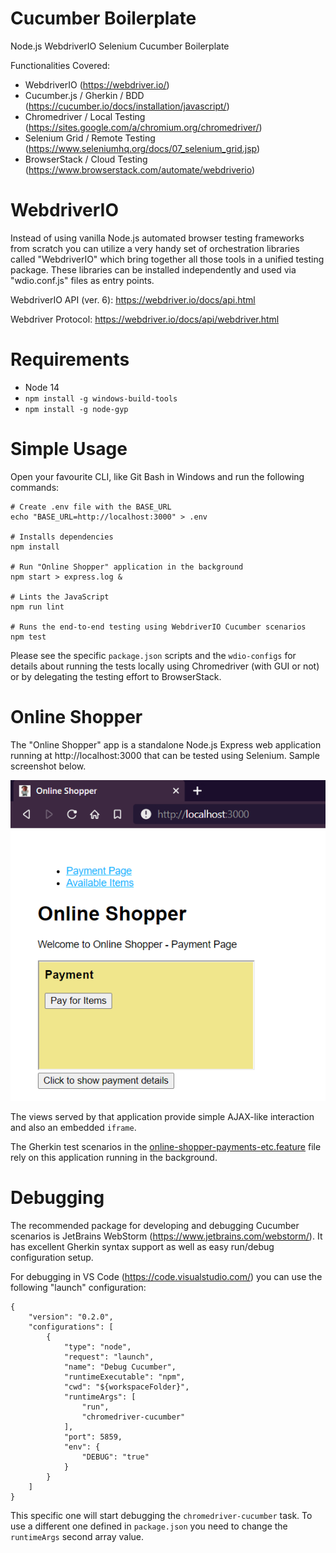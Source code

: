# Cucumber Boilerplate

Node.js WebdriverIO Selenium Cucumber Boilerplate

Functionalities Covered:

* WebdriverIO (https://webdriver.io/)
* Cucumber.js / Gherkin / BDD (https://cucumber.io/docs/installation/javascript/)
* Chromedriver / Local Testing (https://sites.google.com/a/chromium.org/chromedriver/)
* Selenium Grid / Remote Testing (https://www.seleniumhq.org/docs/07_selenium_grid.jsp)
* BrowserStack / Cloud Testing (https://www.browserstack.com/automate/webdriverio)

# WebdriverIO

Instead of using vanilla Node.js automated browser testing frameworks from scratch you can utilize a very handy set of orchestration libraries called "WebdriverIO" which bring together all those tools in a unified testing package. These libraries can be installed independently and used via "wdio.conf.js" files as entry points.

WebdriverIO API (ver. 6): https://webdriver.io/docs/api.html

Webdriver Protocol: https://webdriver.io/docs/api/webdriver.html

# Requirements

- Node 14
- `npm install -g windows-build-tools`
- `npm install -g node-gyp`

# Simple Usage

Open your favourite CLI, like Git Bash in Windows and run the following commands:
```shell script
# Create .env file with the BASE_URL
echo "BASE_URL=http://localhost:3000" > .env

# Installs dependencies
npm install

# Run "Online Shopper" application in the background
npm start > express.log &

# Lints the JavaScript
npm run lint

# Runs the end-to-end testing using WebdriverIO Cucumber scenarios
npm test
```

Please see the specific `package.json` scripts and the `wdio-configs`
for details about running the tests locally using Chromedriver (with GUI or not) or
by delegating the testing effort to BrowserStack.

# Online Shopper

The "Online Shopper" app is a standalone Node.js Express web application running at http://localhost:3000 that can be tested using Selenium. Sample screenshot below.

![OnlineShopperScreenshot](docs/online-shopper-app.png "Online Shopper")

The views served by that application provide simple AJAX-like interaction and also an embedded `iframe`.

The Gherkin test scenarios in the [online-shopper-payments-etc.feature](features/online-shopper-payments-etc.feature) file rely on this application running in the background.

# Debugging

The recommended package for developing and debugging Cucumber scenarios is JetBrains WebStorm (https://www.jetbrains.com/webstorm/).
It has excellent Gherkin syntax support as well as easy run/debug configuration setup.

For debugging in VS Code (https://code.visualstudio.com/) you can use the following "launch" configuration:
```
{
    "version": "0.2.0",
    "configurations": [
        {
            "type": "node",
            "request": "launch",
            "name": "Debug Cucumber",
            "runtimeExecutable": "npm",
            "cwd": "${workspaceFolder}",
            "runtimeArgs": [
                "run",
                "chromedriver-cucumber"
            ],  
            "port": 5859,
            "env": {
                "DEBUG": "true" 
            }
        }
    ]
}
```
This specific one will start debugging the `chromedriver-cucumber` task. 
To use a different one defined in `package.json` you need to change the `runtimeArgs` second array value.
